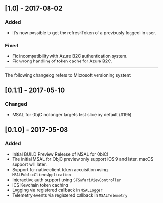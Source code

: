## [1.0] - 2017-08-02
### Added
- It's now possible to get the refreshToken of a previously logged-in user.

### Fixed
- Fix incompatibility with Azure B2C authentication system.
- Fix wrong handling of token cache for Azure B2C.

----

The following changelog refers to Microsoft versioning system:

## [0.1.1] - 2017-05-10
### Changed
- MSAL for ObjC no longer targets test slice by default (#195)

## [0.1.0] - 2017-05-08
### Added
- Initial BUILD Preview Release of MSAL for ObjC!
- The initial MSAL for ObjC preview only support iOS 9 and later. macOS support will later.
- Support for native client token acquisition using `MSALPublicClientApplication`
- Interactive auth support using `SFSafariViewController`
- iOS Keychain token caching
- Logging via registered callback in `MSALLogger`
- Telemetry events via registered callback in `MSALTelemetry`
